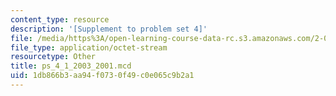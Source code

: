 ```yaml
---
content_type: resource
description: '[Supplement to problem set 4]'
file: /media/https%3A/open-learning-course-data-rc.s3.amazonaws.com/2-082-ship-structural-analysis-design-13-122-spring-2003/1db866b3aa94f0730f49c0e065c9b2a1_ps_4_1_2003_2001.mcd
file_type: application/octet-stream
resourcetype: Other
title: ps_4_1_2003_2001.mcd
uid: 1db866b3-aa94-f073-0f49-c0e065c9b2a1
---
```


